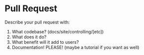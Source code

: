 # Pull Request

Describe your pull request with:

1. What codebase? (docs/site/controlling/\[etc\])
2. What does it do?
3. What benefit will it add to users?
4. Documentation! PLEASE! (maybe a tutorial if you want as well)
